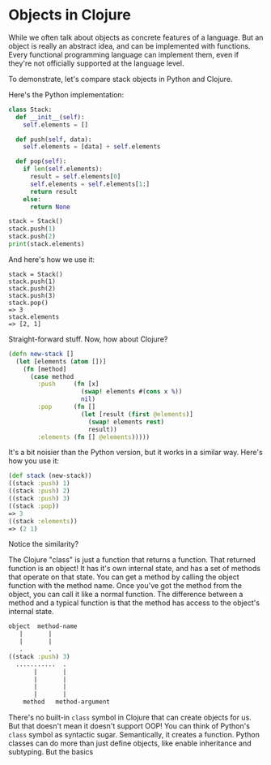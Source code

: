 # Objects in Clojure

While we often talk about objects as concrete features of a language. But an object is really an abstract idea, and can be implemented with functions. Every functional programming language can implement them, even if they're not officially supported at the language level.

To demonstrate, let's compare stack objects in Python and Clojure.

Here's the Python implementation:
```Python
class Stack:
  def __init__(self):
    self.elements = []

  def push(self, data):
    self.elements = [data] + self.elements

  def pop(self):
    if len(self.elements):
      result = self.elements[0]
      self.elements = self.elements[1:]
      return result
    else:
      return None

stack = Stack()
stack.push(1)
stack.push(2)
print(stack.elements)
```
And here's how we use it:
```
stack = Stack()
stack.push(1)
stack.push(2)
stack.push(3)
stack.pop()
=> 3
stack.elements 
=> [2, 1]
```
Straight-forward stuff. Now, how about Clojure?

```Clojure
(defn new-stack []
  (let [elements (atom [])]
    (fn [method]
      (case method
        :push     (fn [x]
                    (swap! elements #(cons x %))
                    nil)
        :pop      (fn []
                    (let [result (first @elements)]
                      (swap! elements rest)
                      result))
        :elements (fn [] @elements)))))
```
It's a bit noisier than the Python version, but it works in a similar way. Here's how you use it:
```Clojure
(def stack (new-stack))
((stack :push) 1)
((stack :push) 2)
((stack :push) 3)
((stack :pop))
=> 3
((stack :elements))
=> (2 1)
```
Notice the similarity?

The Clojure "class" is just a function that returns a function. That returned function is an object! It has it's own internal state, and has a set of methods that operate on that state. You can get a method by calling the object function with the method name. Once you've got the method from the object, you can call it like a normal function. The difference between a method and a typical function is that the method has access to the object's internal state.

```Clojure
object  method-name
   |       |
   |       |
   .       .
((stack :push) 3)
  ...........  .
       |       |
       |       |
       |       |
       |       |
    method   method-argument
```

There's no built-in `class` symbol in Clojure that can create objects for us. But that doesn't mean it doesn't support OOP! You can think of Python's `class` symbol as syntactic sugar. Semantically, it creates a function. Python classes can do more than just define objects, like enable inheritance and subtyping. But the basics 
